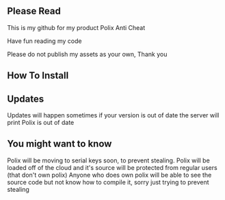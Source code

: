 ## Please Read

This is my github for my product Polix Anti Cheat

Have fun reading my code

Please do not publish my assets as your own, Thank you

## How To Install

## Updates
Updates will happen sometimes if your version is out of date the server will print Polix is out of date

## You might want to know
Polix will be moving to serial keys soon, to prevent stealing. Polix will be loaded off of the cloud and it's source will be protected from regular users  (that don't own polix)
Anyone who does own polix will be able to see the source code but not know how to compile it, sorry just trying to prevent stealing
